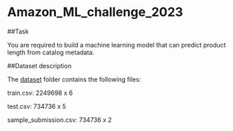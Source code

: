 # Amazon_ML_challenge_2023


##Task 

You are required to build a machine learning model that can predict product length from catalog metadata. 

##Dataset description 

The [dataset](https://www.kaggle.com/datasets/ashisparida/amazon-ml-challenge-2023)  folder contains the following files:  

train.csv: 2249698 x 6 

test.csv: 734736 x 5 

sample_submission.csv: 734736 x 2 

